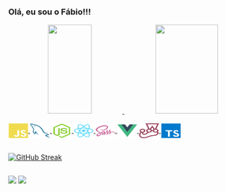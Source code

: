### Olá, eu sou o Fábio!!!

<div align="center">
  <a href="https://github.com/FHenriqueZiimer">
  <img height="180em" width="42%" src="https://github-readme-stats.vercel.app/api?username=FHenriqueZiimer&show_icons=true&theme=synthwave&include_all_commits=true&count_private=true"/>
  <img height="180em" width="50%" src="https://github-readme-stats.vercel.app/api/top-langs/?username=FHenriqueZiimer&layout=compact&langs_count=7&theme=synthwave"/>
</div>

<div style="display: inline_block"><br>
  <img align="center" alt="Fabio-Js" height="30" width="40" src="https://raw.githubusercontent.com/devicons/devicon/master/icons/javascript/javascript-plain.svg"/>
  <img align="center" alt="Fabio-MYSQL" height="30" width="40" src="https://github.com/devicons/devicon/blob/master/icons/mysql/mysql-original.svg"/>
  <img align="center" alt="Fabio-NODEJS" height="30" width="40" src="https://github.com/devicons/devicon/blob/master/icons/nodejs/nodejs-original.svg"/>
  <img align="center" alt="Fabio-REACT" height="30" width="40" src="https://github.com/devicons/devicon/blob/master/icons/react/react-original.svg"/>
  <img align="center" alt="Fabio-SASS" height="30" width="40" src="https://github.com/devicons/devicon/blob/master/icons/sass/sass-original.svg"/>
  <img align="center" alt="Fabio-VUEJS" height="30" width="40" src="https://github.com/devicons/devicon/blob/master/icons/vuejs/vuejs-original.svg"/>
  <img align="center" alt="Fabio-JEST" height="30" width="40" src="https://github.com/devicons/devicon/blob/master/icons/jest/jest-plain.svg"/>
  <img align="center" alt="Fabio-TS" height="30" width="40" src="https://github.com/devicons/devicon/blob/master/icons/typescript/typescript-plain.svg"/>

</div>

  ##

[![GitHub Streak](https://streak-stats.demolab.com/?user=FHenriqueZiimer&theme=dark)](https://git.io/streak-stats)

 ##

<div> 

  <a href = "mailto:fabohenrique@live.com" target="_blank"><img src="https://img.shields.io/badge/-Gmail-%23333?style=for-the-badge&logo=gmail&logoColor=white" target="_blank"></a>
  <a href="https://www.linkedin.com/in/fábio-h-ferreira/" target="_blank"> <img src="https://img.shields.io/badge/-LinkedIn-%230077B5?style=for-the-badge&logo=linkedin&logoColor=white" target="_blank"></a>

